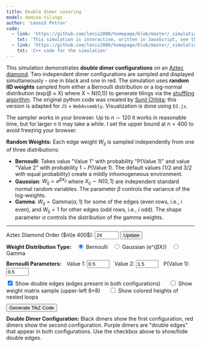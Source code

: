 ```yaml
---
title: Double dimer covering
model: domino-tilings
author: 'Leonid Petrov'
code:
  - link: 'https://github.com/lenis2000/homepage/blob/master/_simulations/domino_tilings/2025-05-27-double-dimer.md'
    txt: 'This simulation is interactive, written in JavaScript, see the source code of this page at the link'
  - link: 'https://github.com/lenis2000/homepage/blob/master/_simulations/domino_tilings/2025-05-27-double-dimer.cpp'
    txt: 'C++ code for the simulation'
---
```


<style>
  /* Ensure the SVG scales fully on wide screens and remains responsive on mobile */
  #aztec-svg {
    width: 100%;
    height: 80vh; /* Use 80% of viewport height on large screens */
    vertical-align: top; /* Align media to the top */
  }
  @media (max-width: 576px) {
    #aztec-svg {
      height: 60vh; /* Reduce height on smaller devices */
      vertical-align: top; /* Maintain top alignment on mobile */
    }
  }

  /* Zoom controls styling */
  #zoom-in-btn, #zoom-out-btn {
    font-weight: bold;
    width: 30px;
    height: 30px;
  }
  #zoom-reset-btn {
    height: 30px;
  }
</style>

<script src="{{site.url}}/js/d3.v7.min.js"></script>
<script src="/js/2025-05-27-double-dimer.js"></script>

This simulation demonstrates <b>double dimer configurations</b> on an <a href="https://mathworld.wolfram.com/AztecDiamond.html">Aztec diamond</a>. Two independent dimer configurations are sampled and displayed simultaneously - one in black and one in red. The simulation uses <b>random IID weights</b> sampled from either a Bernoulli distribution or a log-normal distribution (exp(β × X) where X ~ N(0,1)) to generate tilings via the <a href="https://arxiv.org/abs/math/0111034">shuffling algorithm</a>. The original python code was created by <a href="https://www.durham.ac.uk/staff/sunil-chhita/">Sunil Chhita</a>; this version is adapted for <code>JS</code> + <code>WebAssembly</code>. Visualization is done using <code>D3.js</code>.

The sampler works in your browser. Up to $n \sim 120$ it works in reasonable time, but for larger $n$ it may take a while.
I set the upper bound at $n=400$ to avoid freezing your browser.

<b>Random Weights:</b> Each edge weight $W_{ij}$ is sampled independently from one of three distributions:
- **Bernoulli**: Takes value "Value 1" with probability "P(Value 1)" and value "Value 2" with probability $1 - P(\text{Value 1})$. The default values (1/2 and 3/2 with equal probability) create a mildly inhomogeneous environment.
- **Gaussian**: $W_{ij} = e^{\beta X_{ij}}$ where $X_{ij} \sim N(0,1)$ are independent standard normal random variables. The parameter $\beta$ controls the variance of the log-weights.
- **Gamma**: $W_{ij} = \text{Gamma}(\alpha, 1)$ for some of the edges (even rows, i.e., $i$ even), and $W_{ij} = 1$ for other edges (odd rows, i.e., $i$ odd). The shape parameter $\alpha$ controls the distribution of the gamma weights.

---

<!-- Controls to change n and weight parameters -->
<div style="margin-bottom: 10px;">
  <label for="n-input">Aztec Diamond Order ($n\le 400$): </label>
  <!-- Updated input: starting value 24, even numbers only (step=2), three-digit window (size=3), maximum 400 -->
  <input id="n-input" type="number" value="24" min="2" step="2" max="400" size="3">
  <button id="update-btn">Update</button>
  <button id="cancel-btn" style="display: none; margin-left: 10px; background-color: #ff5555;">Cancel</button>
</div>

<!-- Weight distribution controls -->
<div style="margin-bottom: 10px;">
  <strong>Weight Distribution Type:</strong>
  <label style="margin-left: 10px;">
    <input type="radio" name="weight-dist" value="bernoulli" checked> Bernoulli
  </label>
  <label style="margin-left: 10px;">
    <input type="radio" name="weight-dist" value="gaussian"> Gaussian (e^{βX})
  </label>
  <label style="margin-left: 10px;">
    <input type="radio" name="weight-dist" value="gamma"> Gamma
  </label>
</div>

<!-- Bernoulli parameters -->
<div id="bernoulli-params" style="margin-bottom: 10px;">
  <strong>Bernoulli Parameters:</strong>
  <label for="value1-input" style="margin-left: 10px;">Value 1: </label>
  <input id="value1-input" type="number" value="0.5" min="0.01" step="0.1" size="6" style="width: 60px;">
  <label for="value2-input" style="margin-left: 10px;">Value 2: </label>
  <input id="value2-input" type="number" value="1.5" min="0.01" step="0.1" size="6" style="width: 60px;">
  <label for="prob1-input" style="margin-left: 10px;">P(Value 1): </label>
  <input id="prob1-input" type="number" value="0.5" min="0" max="1" step="0.1" size="4" style="width: 60px;">
</div>

<!-- Gaussian parameters -->
<div id="gaussian-params" style="margin-bottom: 10px; display: none;">
  <strong>Gaussian Parameters:</strong>
  <label for="beta-input" style="margin-left: 10px;">β: </label>
  <input id="beta-input" type="number" value="1.0" min="-5" max="5" step="0.1" size="6" style="width: 60px;">
  <span style="margin-left: 10px; font-style: italic;">Weights: exp(β × X) where X ~ N(0,1)</span>
</div>

<!-- Gamma parameters -->
<div id="gamma-params" style="margin-bottom: 10px; display: none;">
  <strong>Gamma Parameters:</strong>
  <label for="shape-input" style="margin-left: 10px;">Shape (α): </label>
  <input id="shape-input" type="number" value="2.0" min="0.1" max="20" step="0.1" size="6" style="width: 60px;">
</div>

<!-- Display options -->
<div style="margin-bottom: 10px;">
  <label>
    <input type="checkbox" id="show-double-edges" checked>
    Show double edges (edges present in both configurations)
  </label>
  <label style="margin-left: 20px;">
    <input type="checkbox" id="show-weight-matrix">
    Show weight matrix sample (upper-left 8×8)
  </label>
  <label style="margin-left: 20px;">
    <input type="checkbox" id="show-nested-loops">
    Show colored heights of nested loops
  </label>
</div>

<!-- Weight matrix display (hidden by default) -->
<div id="weight-matrix-display" style="display: none; margin-bottom: 10px; font-family: monospace; font-size: 12px;">
  <strong>Shared Weight Matrix Sample (8×8 upper-left corner):</strong>
  <p style="font-size: 11px; color: #666; margin: 5px 0;">Note: Both domino tilings use the same weight matrix. They are independent samples from the same weighted distribution.</p>
  <div id="weight-matrix-content" style="margin-top: 5px; padding: 10px; background-color: #f5f5f5; border: 1px solid #ddd; overflow-x: auto;">
    <!-- Matrix content will be inserted here -->
  </div>
</div>

<!-- Progress indicator (polling progress from the C++ code via getProgress) -->
<div id="progress-indicator" style="margin-bottom: 10px; font-weight: bold;"></div>

<!-- TikZ export section -->
<div style="margin-top: 10px; margin-bottom: 10px;">
  <button id="tikz-btn" class="btn btn-primary">Generate TikZ Code</button>
  <div id="tikz-buttons-container" style="margin-top: 10px; display: none;">
    <button id="copy-tikz-btn" class="btn btn-primary">Copy to Clipboard</button>
    <button id="download-tikz-btn" class="btn btn-primary" style="margin-left: 10px;">Download .tex File</button>
    <span id="copy-success-msg" style="color: green; margin-left: 10px; font-weight: bold; display: none;">Copied!</span>
  </div>
</div>

<!-- TikZ code container that will be updated dynamically -->
<div id="tikz-code-container" style="font-family: 'Courier New', monospace; padding: 15px; border: 1px solid #ccc; border-radius: 4px; background-color: white; white-space: pre; font-size: 14px; max-height: 40vh; overflow-y: auto; margin-top: 15px; margin-bottom: 15px; display: none;"></div>


<!-- Domino View -->
<div id="domino-view">
  <div style="margin-top: 8px; margin-bottom: 8px;">
    <strong>Double Dimer Configuration:</strong> Black dimers show the first configuration, red dimers show the second configuration. Purple dimers are "double edges" that appear in both configurations. Use the checkbox above to show/hide double edges.
  </div>

  <div class="row">
    <div class="col-12">
      <svg id="aztec-svg"></svg>
    </div>
  </div>
</div>
<script>
Module.onRuntimeInitialized = async function() {
  // Wrap exported functions asynchronously.
  const simulateAztec = Module.cwrap('simulateAztec', 'number', ['number'], {async: true});
  const simulateAztecWithWeights = Module.cwrap('simulateAztecWithWeights', 'number', ['number', 'number', 'number', 'number'], {async: true});
  const simulateAztecWithWeightsAndDist = Module.cwrap('simulateAztecWithWeightsAndDist', 'number', ['number', 'number', 'number', 'number', 'number'], {async: true});
  const freeString = Module.cwrap('freeString', null, ['number']);
  const getProgress = Module.cwrap('getProgress', 'number', []);

  const svg = d3.select("#aztec-svg");
  const progressElem = document.getElementById("progress-indicator");
  const inputField = document.getElementById("n-input");
  const value1Input = document.getElementById("value1-input");
  const value2Input = document.getElementById("value2-input");
  const prob1Input = document.getElementById("prob1-input");
  const betaInput = document.getElementById("beta-input");
  const shapeInput = document.getElementById("shape-input");
  const showDoubleEdgesCheckbox = document.getElementById("show-double-edges");
  const showWeightMatrixCheckbox = document.getElementById("show-weight-matrix");
  const showNestedLoopsCheckbox = document.getElementById("show-nested-loops");
  const weightMatrixDisplay = document.getElementById("weight-matrix-display");
  const weightMatrixContent = document.getElementById("weight-matrix-content");
  const bernoulliParams = document.getElementById("bernoulli-params");
  const gaussianParams = document.getElementById("gaussian-params");
  const gammaParams = document.getElementById("gamma-params");
  const distRadios = document.getElementsByName("weight-dist");
  let progressInterval;
  let useColors = true; // Track coloring state
  let useCheckerboard = false; // Track checkerboard state
  let usePaths = false; // Track nonintersecting paths state
  let useDimers = false; // Track dimers visibility state
  let useHeightFunction = false; // Track height function visibility state
  let currentDominoes = []; // Store current dominoes for toggling colors
  let currentConfigs = null; // Store both configurations
  let isProcessing = false; // Flag to prevent multiple simultaneous updates
  let lastValue = parseInt(inputField.value, 10); // Track last processed value
  let checkerboardGroup; // Group for checkerboard squares
  let pathsGroup; // Group for nonintersecting paths
  let dimersGroup; // Group for dimers overlay
  let heightGroup; // Group for height function display
  let showDoubleEdges = true; // Track whether to show double edges
  let nestedLoopsGroup; // Group for nested loops visualization
  let showNestedLoops = false; // Track whether to show nested loops

  // Function to get current distribution type
  function getCurrentDistribution() {
    for (let radio of distRadios) {
      if (radio.checked) {
        return radio.value;
      }
    }
    return 'bernoulli';
  }

  // Function to display weight matrix
  function displayWeightMatrix(matrix) {
    if (!matrix || matrix.length === 0) return;

    const distType = getCurrentDistribution();
    let html = '<table style="border-collapse: collapse;">';

    // Add row/column headers
    html += '<tr><td style="padding: 4px; border: 1px solid #ccc;"></td>';
    for (let j = 0; j < matrix[0].length; j++) {
      html += `<td style="padding: 4px; border: 1px solid #ccc; font-weight: bold; text-align: center;">j=${j}</td>`;
    }
    html += '</tr>';

    // Add matrix rows
    for (let i = 0; i < matrix.length; i++) {
      html += `<tr><td style="padding: 4px; border: 1px solid #ccc; font-weight: bold;">i=${i}</td>`;
      for (let j = 0; j < matrix[i].length; j++) {
        const value = matrix[i][j];
        let bgColor = '#ffffff';

        if (distType === 'bernoulli') {
          bgColor = value === parseFloat(value1Input.value) ? '#e8f5e9' : '#fff3e0';
        } else if (distType === 'gaussian') {
          // For Gaussian, use a gradient based on value
          const intensity = Math.min(255, Math.floor(255 * (1 - Math.exp(-value))));
          bgColor = `rgb(255, ${255-intensity}, ${255-intensity})`;
        } else if (distType === 'gamma') {
          // For Gamma, differentiate between weight=1 (odd rows) and gamma values (even rows)
          if (i % 2 === 1) {
            // Odd rows (i is odd): weight should be 1
            bgColor = '#e3f2fd'; // Light blue for weight=1
          } else {
            // Even rows (i is even): gamma distributed
            const intensity = Math.min(255, Math.floor(255 * (1 - Math.exp(-value/2))));
            bgColor = `rgb(255, ${255-intensity/2}, ${255-intensity})`;
          }
        }

        html += `<td style="padding: 4px; border: 1px solid #ccc; text-align: right; background-color: ${bgColor};">${value.toFixed(3)}</td>`;
      }
      html += '</tr>';
    }
    html += '</table>';

    html += '<div style="margin-top: 10px; font-size: 11px;">';
    if (distType === 'bernoulli') {
      html += `<span style="display: inline-block; width: 15px; height: 15px; background-color: #e8f5e9; border: 1px solid #ccc;"></span> Value 1 (${value1Input.value})<br>`;
      html += `<span style="display: inline-block; width: 15px; height: 15px; background-color: #fff3e0; border: 1px solid #ccc;"></span> Value 2 (${value2Input.value})`;
    } else if (distType === 'gaussian') {
      html += `Gaussian weights: exp(β × X), β = ${betaInput.value}, X ~ N(0,1)`;
    } else if (distType === 'gamma') {
      html += `<span style="display: inline-block; width: 15px; height: 15px; background-color: #e3f2fd; border: 1px solid #ccc;"></span> Weight = 1 (NW/SW edges, odd rows)<br>`;
      html += `<span style="display: inline-block; width: 15px; height: 15px; background: linear-gradient(to right, rgb(255,255,255), rgb(255,128,128)); border: 1px solid #ccc;"></span> Gamma(${shapeInput.value}, 1) (NE/SE edges, even rows)`;
    }
    html += '</div>';

    weightMatrixContent.innerHTML = html;
  }

  // Add event handlers for radio buttons
  for (let radio of distRadios) {
    radio.addEventListener('change', function() {
      if (this.value === 'bernoulli') {
        bernoulliParams.style.display = 'block';
        gaussianParams.style.display = 'none';
        gammaParams.style.display = 'none';
      } else if (this.value === 'gaussian') {
        bernoulliParams.style.display = 'none';
        gaussianParams.style.display = 'block';
        gammaParams.style.display = 'none';
      } else if (this.value === 'gamma') {
        bernoulliParams.style.display = 'none';
        gaussianParams.style.display = 'none';
        gammaParams.style.display = 'block';
      }
    });
  }

  // Create zoom behavior for domino view
  let initialTransform = {}; // Store initial transform parameters
  const zoom = d3.zoom()
    .scaleExtent([0.1, 50]) // Min and max zoom scale (up to 50x)
    .on("zoom", (event) => {
      if (!initialTransform.scale) return; // Skip if no initial transform is set

      // Apply the zoom transformation on top of initial transform
      const group = svg.select("g.dominoes");
      if (!group.empty()) {
        const t = event.transform;
        group.attr("transform",
          `translate(${initialTransform.translateX * t.k + t.x},${initialTransform.translateY * t.k + t.y}) scale(${initialTransform.scale * t.k})`);

        // Also transform other groups if they exist
        if (checkerboardGroup) {
          checkerboardGroup.attr("transform",
            `translate(${initialTransform.translateX * t.k + t.x},${initialTransform.translateY * t.k + t.y}) scale(${initialTransform.scale * t.k})`);
        }
        if (pathsGroup) {
          pathsGroup.attr("transform",
            `translate(${initialTransform.translateX * t.k + t.x},${initialTransform.translateY * t.k + t.y}) scale(${initialTransform.scale * t.k})`);
        }
        if (dimersGroup) {
          dimersGroup.attr("transform",
            `translate(${initialTransform.translateX * t.k + t.x},${initialTransform.translateY * t.k + t.y}) scale(${initialTransform.scale * t.k})`);
        }
        if (heightGroup) {
          heightGroup.attr("transform",
            `translate(${initialTransform.translateX * t.k + t.x},${initialTransform.translateY * t.k + t.y}) scale(${initialTransform.scale * t.k})`);
        }
        if (nestedLoopsGroup) {
          nestedLoopsGroup.attr("transform",
            `translate(${initialTransform.translateX * t.k + t.x},${initialTransform.translateY * t.k + t.y}) scale(${initialTransform.scale * t.k})`);
        }
      }
    });


  // Enable zoom on both SVGs
  svg.call(zoom);

  // Add double-click to reset zoom on both views
  svg.on("dblclick.zoom", () => {
    svg.transition()
      .duration(750)
      .call(zoom.transform, d3.zoomIdentity);
  });
  // Add zoom controls for domino view
  const dominoControlsContainer = d3.select("#domino-view")
    .insert("div", ".row")
    .attr("class", "zoom-controls")
    .style("margin-bottom", "10px");

  dominoControlsContainer.append("span")
    .text("Zoom: ")
    .style("font-weight", "bold");

  dominoControlsContainer.append("button")
    .attr("id", "zoom-in-btn")
    .style("margin-left", "5px")
    .text("+")
    .on("click", () => {
      svg.transition()
        .duration(300)
        .call(zoom.scaleBy, 1.3);
    });

  dominoControlsContainer.append("button")
    .attr("id", "zoom-out-btn")
    .style("margin-left", "5px")
    .text("-")
    .on("click", () => {
      svg.transition()
        .duration(300)
        .call(zoom.scaleBy, 0.7);
    });

  dominoControlsContainer.append("button")
    .attr("id", "zoom-reset-btn")
    .style("margin-left", "5px")
    .text("Reset Zoom")
    .on("click", () => {
      svg.transition()
        .duration(300)
        .call(zoom.transform, d3.zoomIdentity);
    });

  dominoControlsContainer.append("span")
    .style("margin-left", "10px")
    .style("font-style", "italic")
    .style("font-size", "0.9em")
    .text("(You can also use mouse wheel to zoom and drag to pan)");


  // Simulation state
  let simulationActive = false;
  let simulationAbortController = null;
  const cancelBtn = document.getElementById("cancel-btn");

  // Define n in the broader scope so it's accessible to all functions
  let n = parseInt(inputField.value, 10);



  // Helper function to sleep for ms milliseconds
  function sleep(ms) {
    return new Promise(resolve => setTimeout(resolve, ms));
  }

  function startSimulation() {
    simulationActive = true;
    const updateBtn = document.getElementById("update-btn");

    updateBtn.disabled = true;
    inputField.disabled = true;
    cancelBtn.style.display = 'inline-block';

    simulationAbortController = new AbortController();
  }

  function stopSimulation() {
    simulationActive = false;
    const updateBtn = document.getElementById("update-btn");

    clearInterval(progressInterval);
    updateBtn.disabled = false;
    inputField.disabled = false;
    cancelBtn.style.display = 'none';
    progressElem.innerText = "Simulation cancelled";

    if (simulationAbortController) {
      simulationAbortController.abort();
      simulationAbortController = null;
    }

    isProcessing = false;
  }

  // Start polling the progress counter from C++.
  function startProgressPolling() {
    progressElem.innerText = "Sampling... (0%)";
    progressInterval = setInterval(() => {
      if (!simulationActive) {
        clearInterval(progressInterval);
        return;
      }

      const progress = getProgress();
      progressElem.innerText = "Sampling... (" + progress + "%)";
      if (progress >= 100) {
        clearInterval(progressInterval);
      }
    }, 100);
  }

  // Toggle event listeners removed - not applicable for double dimer view

  // Create or update checkerboard overlay
  function toggleCheckerboard() {
    // Remove existing checkerboard if it exists
    if (checkerboardGroup) {
      checkerboardGroup.remove();
      checkerboardGroup = null;
    }
    // If checkerboard is not enabled, just return
    if (!useCheckerboard) return;
    // Compute bounding box of dominoes
    const minX = d3.min(currentDominoes, d => d.x);
    const minY = d3.min(currentDominoes, d => d.y);
    const maxX = d3.max(currentDominoes, d => d.x + d.w);
    const maxY = d3.max(currentDominoes, d => d.y + d.h);
    // Use the computed dimensions of the SVG
    const bbox = svg.node().getBoundingClientRect();
    const svgWidth = bbox.width;
    const svgHeight = bbox.height;
    const scale = Math.min(svgWidth / (maxX - minX), svgHeight / (maxY - minY)) * 0.9;
    const translateX = (svgWidth - (maxX - minX) * scale) / 2 - minX * scale;
    const translateY = (svgHeight - (maxY - minY) * scale) / 2 - minY * scale;
    // Create a new group for the checkerboard
    checkerboardGroup = svg.append("g")
      .attr("class", "checkerboard")
      .attr("transform", "translate(" + translateX + "," + translateY + ") scale(" + scale + ")");
    // Now n is accessible here because it's defined in the broader scope
    const K = (maxX - minX) / (2*n); // Size of each checkerboard square
    const squares = [];
    // Calculate center coordinates
    const centerX = (minX + maxX-2) / 2;
    const centerY = (minY + maxY-2) / 2;

    // Create a grid that fully covers the Aztec diamond
    for (let x = minX; x < maxX; x += K) {
      for (let y = minY; y < maxY; y += K) {
        // For each square, check if its center is within the Aztec diamond
        // The +0.5 ensures we include squares that are exactly on the boundary
        const normX = Math.abs((x + K/2) - centerX) / K;
        const normY = Math.abs((y + K/2) - centerY) / K;

        if (normX + normY <= n + 0.5) {  // Adjusted boundary condition
          squares.push({
            x: x,
            y: y,
            width: K,
            height: K,
            color: ((Math.floor(x/K) + Math.floor(y/K)) % 2 === 0) ? "rgba(0,0,0,0.25)" : "rgba(255,255,255,0.05)"
          });
        }
      }
    }

    // Render checkerboard squares with some transparency
    checkerboardGroup.selectAll("rect.checkerboard")
      .data(squares)
      .enter()
      .append("rect")
      .attr("class", "checkerboard")
      .attr("x", d => d.x)
      .attr("y", d => d.y)
      .attr("width", K)
      .attr("height", K)
      .attr("fill", d => d.color)
      .attr("stroke", "rgba(0,0,0,0.1)")
      .attr("stroke-width", 0.05);
    // Move checkerboard on top of dominoes
    checkerboardGroup.raise();
  }

  // Function to toggle paths on/off
  function togglePaths() {
    // Remove existing paths if they exist
    if (pathsGroup) {
      pathsGroup.remove();
      pathsGroup = null;
    }

    // If paths are not enabled, just return
    if (!usePaths) return;

    // Compute bounding box of dominoes
    const minX = d3.min(currentDominoes, d => d.x);
    const minY = d3.min(currentDominoes, d => d.y);
    const maxX = d3.max(currentDominoes, d => d.x + d.w);
    const maxY = d3.max(currentDominoes, d => d.y + d.h);

    // Use the computed dimensions of the SVG
    const bbox = svg.node().getBoundingClientRect();
    const svgWidth = bbox.width;
    const svgHeight = bbox.height;
    const scale = Math.min(svgWidth / (maxX - minX), svgHeight / (maxY - minY)) * 0.9;
    const translateX = (svgWidth - (maxX - minX) * scale) / 2 - minX * scale;
    const translateY = (svgHeight - (maxY - minY) * scale) / 2 - minY * scale;

    // Create a new group for the paths
    pathsGroup = svg.append("g")
      .attr("class", "paths")
      .attr("transform", "translate(" + translateX + "," + translateY + ") scale(" + scale + ")");

    // Draw paths for each domino based on its color and orientation
    currentDominoes.forEach(domino => {
      const centerX = domino.x + domino.w / 2;
      const centerY = domino.y + domino.h / 2;
      const isHorizontal = domino.w > domino.h;

      // Draw different paths based on domino color
      if (domino.color === "green") {
        // Green: Horizontal line through center
        pathsGroup.append("line")
          .attr("x1", domino.x)
          .attr("y1", centerY)
          .attr("x2", domino.x + domino.w)
          .attr("y2", centerY)
          .attr("stroke", "black")
          .attr("stroke-width", 5.5);
      }
      else if (domino.color === "yellow") {
        // Yellow: path parallel to vector (1,-1) through the center
        // Calculate the line endpoints based on center point and direction vector (1,-1)
        const length = Math.min(domino.w, domino.h) * 0.7; // Scale length to fit inside domino

        // Direction vector (1,-1) normalized and scaled
        const dx = length / Math.sqrt(2);
        const dy = length / Math.sqrt(2);

        pathsGroup.append("line")
          .attr("x1", centerX - dx)
          .attr("y1", centerY + dy)
          .attr("x2", centerX + dx)
          .attr("y2", centerY - dy)
          .attr("stroke", "black")
          .attr("stroke-width", 5.5);
      }
      else if (domino.color === "red") {
        // Red: path parallel to vector (1,1) through the center
        // Calculate the line endpoints based on center point and direction vector (1,1)
        const length = Math.min(domino.w, domino.h) * 0.7; // Scale length to fit inside domino

        // Direction vector (1,1) normalized and scaled
        const dx = length / Math.sqrt(2);
        const dy = length / Math.sqrt(2);

        pathsGroup.append("line")
          .attr("x1", centerX - dx)
          .attr("y1", centerY - dy)
          .attr("x2", centerX + dx)
          .attr("y2", centerY + dy)
          .attr("stroke", "black")
          .attr("stroke-width", 5.5);
      }
      // Blue dominos don't get paths
    });

    // Move paths on top of dominoes but below checkerboard if it exists
    pathsGroup.raise();
    if (checkerboardGroup) {
      checkerboardGroup.raise();
    }
    if (dimersGroup) {
      dimersGroup.raise();
    }
  }

  // Function to toggle height function on/off
  function toggleHeightFunction() {
    /* ────────────────────────────────────────────────────────────── 0. clear */
    if (heightGroup) { heightGroup.remove(); heightGroup = null; }
    if (!useHeightFunction) return;
    if (currentDominoes.length === 0) return;

    /* ─────────────────────────────── 1. determine one lattice unit in pixels */
    //  Every rectangle is either 4×2 or 2×4 lattice units.
    const minSidePx = d3.min(currentDominoes, d => Math.min(d.w, d.h));
    const unit      = minSidePx / 2;              // 2 lattice units → 1 short side
    if (unit <= 0) { console.error("unit ≤ 0"); return; }

    /* ─────────────────────────────── 2. viewport transform for the new group */
    const minX = d3.min(currentDominoes, d => d.x);
    const minY = d3.min(currentDominoes, d => d.y);
    const maxX = d3.max(currentDominoes, d => d.x + d.w);
    const maxY = d3.max(currentDominoes, d => d.y + d.h);

    const { width: svgW, height: svgH } = svg.node().getBoundingClientRect();
    const scale = Math.min(svgW / (maxX - minX), svgH / (maxY - minY)) * 0.9;
    const tx    = (svgW - (maxX - minX) * scale) / 2 - minX * scale;
    const ty    = (svgH - (maxY - minY) * scale) / 2 - minY * scale;

    heightGroup = svg.append("g")
      .attr("class", "height-function")
      .attr("transform", `translate(${tx},${ty}) scale(${scale})`);

    /* ───────────────────── 3. convert each domino → (orient, sign, gx, gy)  */
    //     orient 0 = horizontal , 1 = vertical
    //     sign   +1 = blue|red  , −1 = green|yellow
    const dominoData = currentDominoes.map(d => {
      const horiz  = d.w > d.h;
      const orient = horiz ? 0 : 1;
      const sign   = horiz
          ? (d.color === "green"  ? -1 :  1)   // horizontal: green = −1, blue = +1
          : (d.color === "yellow" ? -1 :  1);  // vertical:   yellow = −1, red  = +1
      const gx = Math.round(d.x / unit);       // lattice coordinates
      const gy = Math.round(d.y / unit);
      return [orient, sign, gx, gy];
    });

    /* ─────────────────────────────── 4. build graph with height increments  */
    const adj = new Map();                      // key → [[nbrKey, Δh], …]
    const edge = (v1, v2, dh) => {
      if (!adj.has(v1)) adj.set(v1, []);
      if (!adj.has(v2)) adj.set(v2, []);
      adj.get(v1).push([v2, dh]);
      adj.get(v2).push([v1, -dh]);
    };

    dominoData.forEach(([o, s, x, y]) => {
      if (o === 0) {                      /* horizontal  (4×2)  */
        const TL = `${x},${y+2}`, TM = `${x+2},${y+2}`, TR = `${x+4},${y+2}`;
        const BL = `${x},${y}`,   BM = `${x+2},${y}`,   BR = `${x+4},${y}`;
        edge(TL, TM, -s);   edge(TM, TR,  s);
        edge(BL, BM,  s);   edge(BM, BR, -s);
        edge(TL, BL,  s);   edge(TM, BM,  3*s);
        edge(TR, BR,  s);
      } else {                            /* vertical    (2×4)  */
        const TL = `${x},${y+4}`, TR = `${x+2},${y+4}`;
        const ML = `${x},${y+2}`, MR = `${x+2},${y+2}`;
        const BL = `${x},${y}`,   BR = `${x+2},${y}`;
        edge(TL, TR, -s);  edge(ML, MR, -3*s);  edge(BL, BR, -s);
        edge(TL, ML,  s);  edge(ML, BL,  -s);
        edge(TR, MR, -s);  edge(MR, BR,  s);
      }
    });

    /* ─────────────────────────────── 5. breadth‑first integration of heights */
    const verts = Array.from(adj.keys())
          .map(k => { const [gx, gy] = k.split(',').map(Number); return {k, gx, gy}; });

    const root = verts.reduce((a, b) =>
          (a.gy < b.gy) || (a.gy === b.gy && a.gx <= b.gx) ? a : b).k;

    const H = new Map([[root, 0]]);
    const queue = [root];
    while (queue.length) {
      const v = queue.shift();
      for (const [w, dh] of adj.get(v)) {
        if (!H.has(w)) { H.set(w, H.get(v) + dh); queue.push(w); }
        else if (H.get(w) !== H.get(v) + dh)
          console.warn(`height inconsistency on edge ${v}↔${w}`);
      }
    }

    /* ─────────────────────────────── 6. render dots + numbers (in pixels)  */
    const fontSize = Math.max(8, Math.min(12, 36 - n / 2));   // n = order

    H.forEach((h, key) => {
      const [gx, gy] = key.split(',').map(Number);
      const px = gx * unit, py = gy * unit;                   // back to pixels

      heightGroup.append("circle")
        .attr("cx", px)
        .attr("cy", py)
        .attr("r", fontSize / 6)
        .attr("fill", "black");

      heightGroup.append("text")
        .attr("x", px)
        .attr("y", py)
        .attr("text-anchor", "middle")
        .attr("dominant-baseline", "middle")
        .attr("font-size", `${fontSize}px`)
        .attr("fill", "black")
        .attr("stroke", "white")
        .attr("stroke-width", "3px")
        .attr("paint-order", "stroke")
        .text(-h);
    });

    heightGroup.raise();   // keep on top
  }

  // Function to detect and visualize nested loops for double dimer configurations
  function toggleNestedLoops() {
    // Remove existing nested loops visualization if it exists
    if (nestedLoopsGroup) {
      nestedLoopsGroup.remove();
      nestedLoopsGroup = null;
    }

    // If nested loops are not enabled or no configs, just return
    if (!showNestedLoops || !currentConfigs) return;

    // Get both configurations
    const config1 = currentConfigs.config1;
    const config2 = currentConfigs.config2;

    // Compute bounding box
    const allDominoes = [...config1, ...config2];
    const minX = d3.min(allDominoes, d => d.x);
    const minY = d3.min(allDominoes, d => d.y);
    const maxX = d3.max(allDominoes, d => d.x + d.w);
    const maxY = d3.max(allDominoes, d => d.y + d.h);

    // Use the computed dimensions of the SVG
    const bbox = svg.node().getBoundingClientRect();
    const svgWidth = bbox.width;
    const svgHeight = bbox.height;
    const scale = Math.min(svgWidth / (maxX - minX), svgHeight / (maxY - minY)) * 0.9;
    const translateX = (svgWidth - (maxX - minX) * scale) / 2 - minX * scale;
    const translateY = (svgHeight - (maxY - minY) * scale) / 2 - minY * scale;

    // Create a new group for the nested loops visualization
    nestedLoopsGroup = svg.append("g")
      .attr("class", "nested-loops")
      .attr("transform", "translate(" + translateX + "," + translateY + ") scale(" + scale + ")");

    // Build the union graph from both configurations
    const unionGraph = new Map(); // vertex -> set of adjacent vertices
    const allEdges = new Set(); // set of all edges in normalized form
    
    // Helper function to add edges from a domino to the graph
    const addDominoToGraph = (domino) => {
      const centerX = domino.x + domino.w / 2;
      const centerY = domino.y + domino.h / 2;
      const isHorizontal = domino.w > domino.h;

      let x1, y1, x2, y2;
      if (isHorizontal) {
        x1 = centerX - domino.w / 4;
        y1 = centerY;
        x2 = centerX + domino.w / 4;
        y2 = centerY;
      } else {
        x1 = centerX;
        y1 = centerY - domino.h / 4;
        x2 = centerX;
        y2 = centerY + domino.h / 4;
      }

      // Round to avoid floating point issues
      x1 = Math.round(x1 * 100) / 100;
      y1 = Math.round(y1 * 100) / 100;
      x2 = Math.round(x2 * 100) / 100;
      y2 = Math.round(y2 * 100) / 100;

      const v1 = `${x1},${y1}`;
      const v2 = `${x2},${y2}`;
      
      // Add to adjacency list
      if (!unionGraph.has(v1)) unionGraph.set(v1, new Set());
      if (!unionGraph.has(v2)) unionGraph.set(v2, new Set());
      unionGraph.get(v1).add(v2);
      unionGraph.get(v2).add(v1);
      
      // Add edge to set
      const edgeKey = x1 < x2 || (x1 === x2 && y1 < y2) ? `${v1}|${v2}` : `${v2}|${v1}`;
      allEdges.add(edgeKey);
    };
    
    // Build the union graph from both configurations
    config1.forEach(addDominoToGraph);
    config2.forEach(addDominoToGraph);
    
    // Find all faces (loops) in the planar graph using a face-finding algorithm
    const faces = [];
    const usedHalfEdges = new Set();
    
    // For each vertex, try to trace faces starting from each outgoing edge
    unionGraph.forEach((neighbors, startVertex) => {
      neighbors.forEach(firstNeighbor => {
        const halfEdge = `${startVertex}->${firstNeighbor}`;
        if (usedHalfEdges.has(halfEdge)) return;
        
        // Try to trace a face starting from this half-edge
        const face = [startVertex];
        let current = firstNeighbor;
        let previous = startVertex;
        
        while (current !== startVertex) {
          face.push(current);
          usedHalfEdges.add(`${previous}->${current}`);
          
          // Find the next vertex by going clockwise around current
          const [cx, cy] = current.split(',').map(Number);
          const [px, py] = previous.split(',').map(Number);
          const incomingAngle = Math.atan2(py - cy, px - cx);
          
          const neighbors = Array.from(unionGraph.get(current) || []);
          if (neighbors.length === 0) break;
          
          // Sort neighbors by angle relative to incoming edge
          const sortedNeighbors = neighbors
            .filter(v => v !== previous)
            .map(v => {
              const [vx, vy] = v.split(',').map(Number);
              let angle = Math.atan2(vy - cy, vx - cx) - incomingAngle;
              while (angle <= 0) angle += 2 * Math.PI;
              return { vertex: v, angle };
            })
            .sort((a, b) => a.angle - b.angle);
          
          if (sortedNeighbors.length === 0) break;
          
          // Take the first neighbor (most clockwise)
          previous = current;
          current = sortedNeighbors[0].vertex;
          
          if (face.length > 100) break; // Safety check
        }
        
        if (current === startVertex && face.length >= 3) {
          // We completed a cycle
          faces.push(face);
        }
      });
    });
    
    // Color cells based on how many loops surround them
    const cellSize = n > 0 ? (maxX - minX) / (2 * n) : 10; // Grid cell size
    
    // Create color scale - 0 loops = no color, 1+ loops = colors
    const maxSurroundingLoops = 10; // Maximum we expect
    const colorScale = d3.scaleSequential(d3.interpolateViridis)
      .domain([1, maxSurroundingLoops]);
    
    // For each cell, count how many loops contain it
    for (let x = minX; x < maxX; x += cellSize) {
      for (let y = minY; y < maxY; y += cellSize) {
        const cx = x + cellSize;
        const cy = y + cellSize;
        
        // Count how many faces contain this point
        let surroundingLoops = 0;
        
        faces.forEach(face => {
          // Use ray casting to check if point is inside polygon
          const coords = face.map(v => v.split(',').map(Number));
          let inside = false;
          
          for (let i = 0; i < coords.length; i++) {
            const j = (i + 1) % coords.length;
            const [x1, y1] = coords[i];
            const [x2, y2] = coords[j];
            
            if ((y1 > cy) !== (y2 > cy) && 
                cx < (x2 - x1) * (cy - y1) / (y2 - y1) + x1) {
              inside = !inside;
            }
          }
          
          if (inside) {
            surroundingLoops++;
          }
        });
        
        // Only color cells that are inside at least one loop
        if (surroundingLoops > 0) {
          const color = colorScale(Math.min(surroundingLoops, maxSurroundingLoops));
          
          nestedLoopsGroup.append("rect")
            .attr("x", x + cellSize/2)
            .attr("y", y + cellSize/2)
            .attr("width", cellSize)
            .attr("height", cellSize)
            .attr("fill", color)
            .attr("fill-opacity", 0.7)
            .attr("stroke", "none");
        }
      }
    }
    
    // Optionally draw all edges from the union graph
    allEdges.forEach(edgeKey => {
      const [v1, v2] = edgeKey.split('|');
      const [x1, y1] = v1.split(',').map(Number);
      const [x2, y2] = v2.split(',').map(Number);
      
      nestedLoopsGroup.append("line")
        .attr("x1", x1)
        .attr("y1", y1)
        .attr("x2", x2)
        .attr("y2", y2)
        .attr("stroke", "black")
        .attr("stroke-width", 1)
        .attr("stroke-opacity", 0.3);
    });
    
    // Add a legend
    const legendWidth = 200;
    const legendHeight = 20;
    const legendX = minX;
    const legendY = maxY + 10;
    
    // Create gradient for legend
    const gradientId = "nested-loops-gradient";
    const gradient = nestedLoopsGroup.append("defs")
      .append("linearGradient")
      .attr("id", gradientId)
      .attr("x1", "0%")
      .attr("x2", "100%");
    
    // Add color stops
    gradient.append("stop")
      .attr("offset", "0%")
      .attr("stop-color", "white");
    
    for (let i = 1; i <= 10; i++) {
      gradient.append("stop")
        .attr("offset", `${i * 10}%`)
        .attr("stop-color", colorScale(i));
    }
    
    // Draw legend rectangle
    nestedLoopsGroup.append("rect")
      .attr("x", legendX)
      .attr("y", legendY)
      .attr("width", legendWidth)
      .attr("height", legendHeight)
      .attr("fill", `url(#${gradientId})`)
      .attr("stroke", "black")
      .attr("stroke-width", 1);
    
    // Add legend labels
    nestedLoopsGroup.append("text")
      .attr("x", legendX - 5)
      .attr("y", legendY + legendHeight/2)
      .attr("text-anchor", "end")
      .attr("dominant-baseline", "middle")
      .attr("font-size", "12px")
      .text("0");
    
    nestedLoopsGroup.append("text")
      .attr("x", legendX + legendWidth/5)
      .attr("y", legendY + legendHeight + 15)
      .attr("text-anchor", "middle")
      .attr("font-size", "12px")
      .text("1");
    
    nestedLoopsGroup.append("text")
      .attr("x", legendX + legendWidth)
      .attr("y", legendY + legendHeight + 15)
      .attr("text-anchor", "end")
      .attr("font-size", "12px")
      .text("10+");
    
    nestedLoopsGroup.append("text")
      .attr("x", legendX + legendWidth / 2)
      .attr("y", legendY - 5)
      .attr("text-anchor", "middle")
      .attr("font-size", "14px")
      .attr("font-weight", "bold")
      .text("Number of Surrounding Loops");
    
    // Add info about number of faces found
    nestedLoopsGroup.append("text")
      .attr("x", legendX + legendWidth / 2)
      .attr("y", legendY + legendHeight + 30)
      .attr("text-anchor", "middle")
      .attr("font-size", "12px")
      .text(`Found ${faces.length} faces in the union graph`);
    
    // Move nested loops group below dominoes but above background
    if (nestedLoopsGroup) {
      nestedLoopsGroup.lower();
    }
  }


  // Function to toggle dimers on/off in the domino view
  function toggleDimers() {
    // Remove existing dimers if they exist
    if (dimersGroup) {
      dimersGroup.remove();
      dimersGroup = null;
    }

    // If dimers are not enabled, just return
    if (!useDimers) return;

    // Compute bounding box of dominoes
    const minX = d3.min(currentDominoes, d => d.x);
    const minY = d3.min(currentDominoes, d => d.y);
    const maxX = d3.max(currentDominoes, d => d.x + d.w);
    const maxY = d3.max(currentDominoes, d => d.y + d.h);

    // Use the computed dimensions of the SVG
    const bbox = svg.node().getBoundingClientRect();
    const svgWidth = bbox.width;
    const svgHeight = bbox.height;
    const scale = Math.min(svgWidth / (maxX - minX), svgHeight / (maxY - minY)) * 0.9;
    const translateX = (svgWidth - (maxX - minX) * scale) / 2 - minX * scale;
    const translateY = (svgHeight - (maxY - minY) * scale) / 2 - minY * scale;

    // Create a new group for the dimers
    dimersGroup = svg.append("g")
      .attr("class", "dimers-overlay")
      .attr("transform", "translate(" + translateX + "," + translateY + ") scale(" + scale + ")");

    // Draw dimers for each domino
    currentDominoes.forEach(domino => {
      const centerX = domino.x + domino.w / 2;
      const centerY = domino.y + domino.h / 2;
      const isHorizontal = domino.w > domino.h;

      // Determine line endpoints based on orientation
      let x1, y1, x2, y2;

      if (isHorizontal) {
        // For horizontal dominos
        x1 = centerX - domino.w / 4;
        y1 = centerY;
        x2 = centerX + domino.w / 4;
        y2 = centerY;
      } else {
        // For vertical dominos
        x1 = centerX;
        y1 = centerY - domino.h / 4;
        x2 = centerX;
        y2 = centerY + domino.h / 4;
      }

      // Draw dimer line
      dimersGroup.append("line")
        .attr("x1", x1)
        .attr("y1", y1)
        .attr("x2", x2)
        .attr("y2", y2)
        .attr("stroke", "black")
        .attr("stroke-width", 4.5)
        .attr("stroke-opacity", 1);

      // Add circles at endpoints
      const circleRadius = 4.5;
      dimersGroup.append("circle")
        .attr("cx", x1)
        .attr("cy", y1)
        .attr("r", circleRadius)
        .attr("fill", "black")
        .attr("fill-opacity", 1);

      dimersGroup.append("circle")
        .attr("cx", x2)
        .attr("cy", y2)
        .attr("r", circleRadius)
        .attr("fill", "black")
        .attr("fill-opacity", 1);
    });

    // Make dimers appear on top of everything else
    dimersGroup.raise();
  }

  // Render double dimer configuration
  function renderDoubleDimer(configs) {
    // For double dimer, we show dimers from both configs
    const allDominoes = [...configs.config1, ...configs.config2];

    // Compute bounding box
    const minX = d3.min(allDominoes, d => d.x);
    const minY = d3.min(allDominoes, d => d.y);
    const maxX = d3.max(allDominoes, d => d.x + d.w);
    const maxY = d3.max(allDominoes, d => d.y + d.h);
    const widthDominoes = maxX - minX;
    const heightDominoes = maxY - minY;

    // Use the computed dimensions of the SVG
    const bbox = svg.node().getBoundingClientRect();
    const svgWidth = bbox.width;
    const svgHeight = bbox.height;
    svg.attr("viewBox", "0 0 " + svgWidth + " " + svgHeight);

    const scale = Math.min(svgWidth / widthDominoes, svgHeight / heightDominoes) * 0.9;
    const translateX = (svgWidth - widthDominoes * scale) / 2 - minX * scale;
    const translateY = (svgHeight - heightDominoes * scale) / 2 - minY * scale;

    // Store the initial transform parameters for zoom behavior
    initialTransform = {
      translateX: translateX,
      translateY: translateY,
      scale: scale
    };

    // Reset the zoom transform when creating a new visualization
    svg.call(zoom.transform, d3.zoomIdentity);

    // Clear previous rendering
    svg.selectAll("g").remove();
    checkerboardGroup = null;
    pathsGroup = null;
    dimersGroup = null;
    heightGroup = null;
    nestedLoopsGroup = null;

    // Create group for the visualization
    const group = svg.append("g")
      .attr("class", "dominoes")
      .attr("transform", "translate(" + translateX + "," + translateY + ") scale(" + scale + ")");

    // Create a map to track edges from both configurations
    const edgeMap = new Map();

    // Helper function to create edge key
    const createEdgeKey = (domino) => {
      const centerX = domino.x + domino.w / 2;
      const centerY = domino.y + domino.h / 2;
      const isHorizontal = domino.w > domino.h;

      let x1, y1, x2, y2;
      if (isHorizontal) {
        x1 = centerX - domino.w / 4;
        y1 = centerY;
        x2 = centerX + domino.w / 4;
        y2 = centerY;
      } else {
        x1 = centerX;
        y1 = centerY - domino.h / 4;
        x2 = centerX;
        y2 = centerY + domino.h / 4;
      }

      // Round to avoid floating point comparison issues
      x1 = Math.round(x1 * 1000) / 1000;
      y1 = Math.round(y1 * 1000) / 1000;
      x2 = Math.round(x2 * 1000) / 1000;
      y2 = Math.round(y2 * 1000) / 1000;

      // Create a normalized key (smaller coords first)
      return `${Math.min(x1,x2)},${Math.min(y1,y2)}-${Math.max(x1,x2)},${Math.max(y1,y2)}`;
    };

    // First pass: identify all edges and mark which configs they belong to
    configs.config1.forEach(domino => {
      const key = createEdgeKey(domino);
      edgeMap.set(key, { config1: true, config2: false, domino: domino });
    });

    configs.config2.forEach(domino => {
      const key = createEdgeKey(domino);
      if (edgeMap.has(key)) {
        edgeMap.get(key).config2 = true;
      } else {
        edgeMap.set(key, { config1: false, config2: true, domino: domino });
      }
    });

    // Second pass: draw edges based on whether they're double edges or not
    edgeMap.forEach((edgeInfo, key) => {
      const domino = edgeInfo.domino;
      const isDoubleEdge = edgeInfo.config1 && edgeInfo.config2;

      // Skip double edges if checkbox is unchecked
      if (isDoubleEdge && !showDoubleEdges) {
        return;
      }

      const centerX = domino.x + domino.w / 2;
      const centerY = domino.y + domino.h / 2;
      const isHorizontal = domino.w > domino.h;

      let x1, y1, x2, y2;
      if (isHorizontal) {
        x1 = centerX - domino.w / 4;
        y1 = centerY;
        x2 = centerX + domino.w / 4;
        y2 = centerY;
      } else {
        x1 = centerX;
        y1 = centerY - domino.h / 4;
        x2 = centerX;
        y2 = centerY + domino.h / 4;
      }

      // Determine color based on which config(s) the edge belongs to
      let color, opacity;
      if (isDoubleEdge) {
        color = "purple"; // Double edges in purple
        opacity = 1;
      } else if (edgeInfo.config1) {
        color = "black";
        opacity = 1;
      } else {
        color = "red";
        opacity = 0.8;
      }

      // Draw dimer line
      group.append("line")
        .attr("x1", x1)
        .attr("y1", y1)
        .attr("x2", x2)
        .attr("y2", y2)
        .attr("stroke", color)
        .attr("stroke-width", 3.5)
        .attr("stroke-opacity", opacity);

      // Add circles at endpoints
      const circleRadius = 3.5;
      group.append("circle")
        .attr("cx", x1)
        .attr("cy", y1)
        .attr("r", circleRadius)
        .attr("fill", color)
        .attr("fill-opacity", opacity);

      group.append("circle")
        .attr("cx", x2)
        .attr("cy", y2)
        .attr("r", circleRadius)
        .attr("fill", color)
        .attr("fill-opacity", opacity);
    });
    
    // Add nested loops visualization if enabled
    if (showNestedLoops) {
      toggleNestedLoops();
    }
  }

  // Render the dominoes with or without colors
  function renderDominoes(dominoes) {
    // Compute bounding box of dominoes.
    const minX = d3.min(dominoes, d => d.x);
    const minY = d3.min(dominoes, d => d.y);
    const maxX = d3.max(dominoes, d => d.x + d.w);
    const maxY = d3.max(dominoes, d => d.y + d.h);
    const widthDominoes = maxX - minX;
    const heightDominoes = maxY - minY;

    // Use the computed dimensions of the SVG (which now scales with the container).
    const bbox = svg.node().getBoundingClientRect();
    const svgWidth = bbox.width;
    const svgHeight = bbox.height;
    svg.attr("viewBox", "0 0 " + svgWidth + " " + svgHeight);

    const scale = Math.min(svgWidth / widthDominoes, svgHeight / heightDominoes) * 0.9;
    const translateX = (svgWidth - widthDominoes * scale) / 2 - minX * scale;
    const translateY = (svgHeight - heightDominoes * scale) / 2 - minY * scale;

    // Store the initial transform parameters for zoom behavior
    initialTransform = {
      translateX: translateX,
      translateY: translateY,
      scale: scale
    };

    // Reset the zoom transform when creating a new visualization
    svg.call(zoom.transform, d3.zoomIdentity);

    // Clear previous rendering
    svg.selectAll("g").remove();
    checkerboardGroup = null;
    pathsGroup = null;
    dimersGroup = null;
    heightGroup = null;

    // Append a group for the dominoes.
    const group = svg.append("g")
      .attr("class", "dominoes")
      .attr("transform", "translate(" + translateX + "," + translateY + ") scale(" + scale + ")");

    // Render each domino piece.
    group.selectAll("rect")
      .data(dominoes)
      .enter()
      .append("rect")
      .attr("x", d => d.x)
      .attr("y", d => d.y)
      .attr("width", d => d.w)
      .attr("height", d => d.h)
      .attr("fill", d => useColors ? d.color : "#eee") // Use color from data or gray if colors disabled
      .attr("stroke", "#000")
      .attr("stroke-width", d => useCheckerboard ? 4.5 : (useColors ? 0.5 : 0.8));

    // Add paths if enabled (must be added before checkerboard)
    if (usePaths) {
      togglePaths();
    }

    // Add checkerboard if enabled
    if (useCheckerboard) {
      toggleCheckerboard();
    }


    // Add dimers if enabled
    if (useDimers) {
      toggleDimers();
    }

    // Add height function if enabled
    if (useHeightFunction) {
      toggleHeightFunction();
    }
  }


  // Update the visualization for a given n.
  async function updateVisualization(newN) {
    // Update the global n value
    n = newN;

    // If already processing, don't start another one
    if (isProcessing) return;

    isProcessing = true;
    startSimulation();
    const signal = simulationAbortController.signal;

    // Clear any previous simulation.
    svg.selectAll("g").remove();
    checkerboardGroup = null;
    pathsGroup = null;
    dimersGroup = null;
    heightGroup = null;

    // Height function toggle removed for double dimer view


    // Start the progress indicator.
    startProgressPolling();

    // Allow UI thread to update before starting computation
    await sleep(10);
    if (signal.aborted) {
      clearInterval(progressInterval);
      isProcessing = false;
      return;
    }

    try {
      // Get weight parameters based on distribution type
      const distType = getCurrentDistribution();
      let ptrPromise;

      if (distType === 'gaussian') {
        // For Gaussian distribution
        const beta = parseFloat(betaInput.value);
        // distType: 1 for Gaussian, beta is param1, param2 and param3 are ignored
        ptrPromise = simulateAztecWithWeightsAndDist(n, 1, beta, 0, 0);
      } else if (distType === 'gamma') {
        // For Gamma distribution
        const shape = parseFloat(shapeInput.value);
        // distType: 2 for Gamma, shape is param1, param2 and param3 are ignored
        ptrPromise = simulateAztecWithWeightsAndDist(n, 2, shape, 0, 0);
      } else {
        // For Bernoulli distribution
        const value1 = parseFloat(value1Input.value);
        const value2 = parseFloat(value2Input.value);
        const prob1 = parseFloat(prob1Input.value);
        // distType: 0 for Bernoulli
        ptrPromise = simulateAztecWithWeightsAndDist(n, 0, value1, value2, prob1);
      }

      // Wait for computation to complete or be aborted
      const ptr = await ptrPromise;

      if (signal.aborted) {
        if (ptr) freeString(ptr);
        clearInterval(progressInterval);
        isProcessing = false;
        return;
      }

      const jsonStr = Module.UTF8ToString(ptr);
      freeString(ptr);

      if (signal.aborted) {
        clearInterval(progressInterval);
        isProcessing = false;
        return;
      }

      // Allow UI thread to breathe after computation
      await sleep(10);
      if (signal.aborted) {
        clearInterval(progressInterval);
        isProcessing = false;
        return;
      }

      try {
        const parsedData = JSON.parse(jsonStr);
        currentConfigs = {
          config1: parsedData.config1,
          config2: parsedData.config2
        };
        // Store weight matrix if available
        if (parsedData.weightMatrix) {
          displayWeightMatrix(parsedData.weightMatrix);
        }
        // Merge both configurations for display
        currentDominoes = [...currentConfigs.config1, ...currentConfigs.config2];
      } catch (e) {
        progressElem.innerText = "Error during sampling";
        clearInterval(progressInterval);
        isProcessing = false;
        return;
      }

      // Render the double dimer configuration
      if (!signal.aborted) {
        showDoubleEdges = showDoubleEdgesCheckbox.checked;
        renderDoubleDimer(currentConfigs);
      }

      // Clear progress indicator once done.
      if (!signal.aborted) {
        progressElem.innerText = "";
        // Update last processed value
        lastValue = n;
      }
    } catch (error) {
      if (!signal.aborted) {
        progressElem.innerText = "Error during sampling";
        clearInterval(progressInterval);
      }
    } finally {
      if (!signal.aborted) {
        // Reset simulation state if not already cancelled
        simulationActive = false;
        const updateBtn = document.getElementById("update-btn");
        updateBtn.disabled = false;
        inputField.disabled = false;
        cancelBtn.style.display = 'none';
        isProcessing = false;
      }
    }
  }

  // Remove automatic processing on input changes
  // Only process when Update button is clicked

  // Make sure the update button always triggers a new sample, even if value hasn't changed
  document.getElementById("update-btn").addEventListener("click", function() {
    const newN = parseInt(inputField.value, 10);

    // Check for a valid positive even number.
    if (isNaN(newN) || newN < 2) {
      progressElem.innerText = "Please enter a valid positive even number for n (n ≥ 2).";
      return;
    }
    if (newN % 2 !== 0) {
      progressElem.innerText = "Please enter an even number for n.";
      return;
    }
    if (newN > 400) {
      progressElem.innerText = "Please enter a number no greater than 400.";
      return;
    }

    // Force a resample even if the value hasn't changed
    lastValue = -1; // Reset lastValue to force update
    updateVisualization(newN);
  });

  // Add cancel button event listener
  document.getElementById("cancel-btn").addEventListener("click", function() {
    stopSimulation();
  });

  // Add checkbox event listener for double edges
  showDoubleEdgesCheckbox.addEventListener("change", function() {
    showDoubleEdges = this.checked;
    // Re-render if we have data
    if (currentConfigs) {
      renderDoubleDimer(currentConfigs);
    }
  });

  // Add checkbox event listener for weight matrix display
  showWeightMatrixCheckbox.addEventListener("change", function() {
    weightMatrixDisplay.style.display = this.checked ? 'block' : 'none';
  });

  // Add checkbox event listener for nested loops visualization
  showNestedLoopsCheckbox.addEventListener("change", function() {
    showNestedLoops = this.checked;
    // Re-render if we have data
    if (currentConfigs) {
      renderDoubleDimer(currentConfigs);
    }
  });

  // Run an initial simulation.
  const initialN = parseInt(inputField.value, 10);
  updateVisualization(initialN);

  // SVG to TikZ conversion function adapted for double dimer configurations
  function svgToTikZ() {
    if (!currentConfigs || !currentConfigs.config1 || !currentConfigs.config2) {
      alert("Please generate a double dimer configuration first.");
      return;
    }

    // Process both configurations
    const config1 = currentConfigs.config1;
    const config2 = currentConfigs.config2;

    // Create a map to track edges from both configurations
    const edgeMap = new Map();

    // Helper function to create edge key
    const createEdgeKey = (domino) => {
      const centerX = domino.x + domino.w / 2;
      const centerY = domino.y + domino.h / 2;
      const isHorizontal = domino.w > domino.h;

      let x1, y1, x2, y2;
      if (isHorizontal) {
        x1 = centerX - domino.w / 4;
        y1 = centerY;
        x2 = centerX + domino.w / 4;
        y2 = centerY;
      } else {
        x1 = centerX;
        y1 = centerY - domino.h / 4;
        x2 = centerX;
        y2 = centerY + domino.h / 4;
      }

      // Round to avoid floating point comparison issues
      x1 = Math.round(x1 * 1000) / 1000;
      y1 = Math.round(y1 * 1000) / 1000;
      x2 = Math.round(x2 * 1000) / 1000;
      y2 = Math.round(y2 * 1000) / 1000;

      // Create a normalized key (smaller coords first)
      return {
        key: `${Math.min(x1,x2)},${Math.min(y1,y2)}-${Math.max(x1,x2)},${Math.max(y1,y2)}`,
        coords: {x1, y1, x2, y2}
      };
    };

    // First pass: collect all dimers and mark which configs they belong to
    config1.forEach(domino => {
      const {key, coords} = createEdgeKey(domino);
      edgeMap.set(key, {
        config1: true,
        config2: false,
        coords: coords,
        domino: domino
      });
    });

    config2.forEach(domino => {
      const {key, coords} = createEdgeKey(domino);
      if (edgeMap.has(key)) {
        edgeMap.get(key).config2 = true;
      } else {
        edgeMap.set(key, {
          config1: false,
          config2: true,
          coords: coords,
          domino: domino
        });
      }
    });

    // Find the bounds of the drawing
    let minX = Infinity, maxX = -Infinity, minY = Infinity, maxY = -Infinity;

    edgeMap.forEach((edgeInfo) => {
      const c = edgeInfo.coords;
      minX = Math.min(minX, c.x1/100, c.x2/100);
      maxX = Math.max(maxX, c.x1/100, c.x2/100);
      minY = Math.min(minY, c.y1/100, c.y2/100);
      maxY = Math.max(maxY, c.y1/100, c.y2/100);
    });

    // Calculate a good scale factor
    const width = maxX - minX;
    const height = maxY - minY;
    const maxDimension = Math.max(width, height);
    const scaleFactor = 15.0 / maxDimension;

    // Generate TikZ code
    let tikzCode = `\\documentclass{standalone}
\\usepackage{tikz}
\\usepackage{xcolor}

% Define colors for double dimer configuration
\\definecolor{config1color}{RGB}{0, 0, 0}       % Black for config 1
\\definecolor{config2color}{RGB}{255, 0, 0}     % Red for config 2
\\definecolor{doublecolor}{RGB}{128, 0, 128}    % Purple for double edges

\\begin{document}
\\begin{tikzpicture}[scale=${scaleFactor.toFixed(6)}]

% Double Dimer Configuration (n=${n})
% Config 1: Black dimers
% Config 2: Red dimers
% Double edges (in both configs): Purple dimers

`;

    // Separate edges by type
    const config1Only = [];
    const config2Only = [];
    const doubleEdges = [];

    edgeMap.forEach((edgeInfo) => {
      const isDoubleEdge = edgeInfo.config1 && edgeInfo.config2;
      const c = edgeInfo.coords;

      // Convert to TikZ coordinates (scale and shift)
      const dimer = {
        x1: c.x1/100 - minX,
        y1: maxY - c.y1/100,
        x2: c.x2/100 - minX,
        y2: maxY - c.y2/100
      };

      if (isDoubleEdge) {
        doubleEdges.push(dimer);
      } else if (edgeInfo.config1) {
        config1Only.push(dimer);
      } else {
        config2Only.push(dimer);
      }
    });

    // Add statistics as comments
    tikzCode += `% Total edges: ${edgeMap.size}
% Config 1 only: ${config1Only.length}
% Config 2 only: ${config2Only.length}
% Double edges: ${doubleEdges.length}

`;

    // Draw Config 1 only edges (black)
    if (config1Only.length > 0) {
      tikzCode += "% Configuration 1 only (black)\n";
      config1Only.forEach((dimer, i) => {
        // Draw line
        tikzCode += `\\draw[config1color, line width=0.5pt] (${dimer.x1.toFixed(2)}, ${dimer.y1.toFixed(2)}) -- (${dimer.x2.toFixed(2)}, ${dimer.y2.toFixed(2)});\n`;
        // Draw circles at endpoints
        tikzCode += `\\filldraw[config1color] (${dimer.x1.toFixed(2)}, ${dimer.y1.toFixed(2)}) circle (0.5pt);\n`;
        tikzCode += `\\filldraw[config1color] (${dimer.x2.toFixed(2)}, ${dimer.y2.toFixed(2)}) circle (0.5pt);\n`;
      });
      tikzCode += "\n";
    }

    // Draw Config 2 only edges (red)
    if (config2Only.length > 0) {
      tikzCode += "% Configuration 2 only (red)\n";
      config2Only.forEach((dimer, i) => {
        // Draw line with slight transparency
        tikzCode += `\\draw[config2color, line width=0.5pt, opacity=0.8] (${dimer.x1.toFixed(2)}, ${dimer.y1.toFixed(2)}) -- (${dimer.x2.toFixed(2)}, ${dimer.y2.toFixed(2)});\n`;
        // Draw circles at endpoints
        tikzCode += `\\filldraw[config2color, opacity=0.8] (${dimer.x1.toFixed(2)}, ${dimer.y1.toFixed(2)}) circle (0.5pt);\n`;
        tikzCode += `\\filldraw[config2color, opacity=0.8] (${dimer.x2.toFixed(2)}, ${dimer.y2.toFixed(2)}) circle (0.5pt);\n`;
      });
      tikzCode += "\n";
    }

    // Draw double edges (purple) - these should be on top
    if (doubleEdges.length > 0 && showDoubleEdges) {
      tikzCode += "% Double edges (purple)\n";
      doubleEdges.forEach((dimer, i) => {
        // Draw line
        tikzCode += `\\draw[doublecolor, line width=0.5pt] (${dimer.x1.toFixed(2)}, ${dimer.y1.toFixed(2)}) -- (${dimer.x2.toFixed(2)}, ${dimer.y2.toFixed(2)});\n`;
        // Draw circles at endpoints
        tikzCode += `\\filldraw[doublecolor] (${dimer.x1.toFixed(2)}, ${dimer.y1.toFixed(2)}) circle (0.5pt);\n`;
        tikzCode += `\\filldraw[doublecolor] (${dimer.x2.toFixed(2)}, ${dimer.y2.toFixed(2)}) circle (0.5pt);\n`;
      });
    }

    tikzCode += `
\\end{tikzpicture}
\\end{document}`;

    // Update the TikZ code in the code container
    const tikzCodeContainer = document.getElementById('tikz-code-container');
    if (tikzCodeContainer) {
      tikzCodeContainer.textContent = tikzCode;
    } else {
      console.error("TikZ code container not found");
    }

    // Show the copy/download buttons
    const buttonsContainer = document.getElementById('tikz-buttons-container');
    if (buttonsContainer) {
      buttonsContainer.style.display = 'block';
    }
  }

  // Add event listeners for the TikZ buttons
  document.getElementById("tikz-btn").addEventListener("click", function() {
    svgToTikZ();

    // Show the TikZ code container
    const codeContainer = document.getElementById('tikz-code-container');
    if (codeContainer) {
      codeContainer.style.display = 'block';
    }
  });

  // Add event listener for the copy button
  document.getElementById("copy-tikz-btn").addEventListener("click", function() {
    const codeContainer = document.getElementById('tikz-code-container');
    const successMsg = document.getElementById('copy-success-msg');

    // Create a text area to copy from (more reliable cross-browser)
    const textArea = document.createElement('textarea');
    textArea.value = codeContainer.textContent;
    textArea.style.position = 'fixed';  // Prevent scrolling to bottom
    document.body.appendChild(textArea);
    textArea.select();

    try {
      document.execCommand('copy');
      successMsg.style.display = 'inline';
      setTimeout(() => {
        successMsg.style.display = 'none';
      }, 2000);
    } catch (err) {
      alert('Failed to copy to clipboard. Please try again or select and copy manually.');
    }

    document.body.removeChild(textArea);
  });

  // Add event listener for the download button
  document.getElementById("download-tikz-btn").addEventListener("click", function() {
    const codeContainer = document.getElementById('tikz-code-container');
    const blob = new Blob([codeContainer.textContent], { type: 'text/plain' });
    const a = document.createElement('a');
    a.download = `double_dimer_n${n}_tikz.tex`;
    a.href = URL.createObjectURL(blob);
    a.click();
    URL.revokeObjectURL(a.href);
  });
};
</script>
